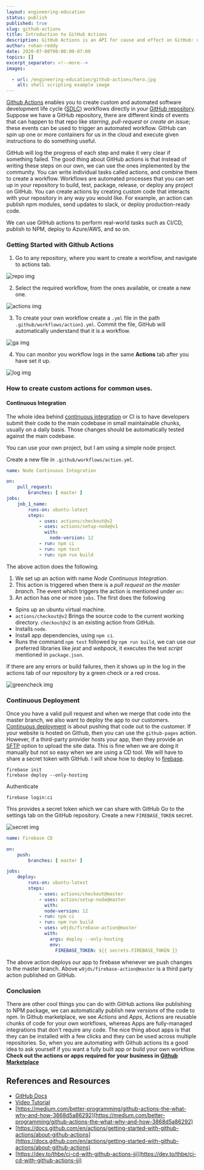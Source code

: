```yaml
---
layout: engineering-education
status: publish
published: true
slug: github-actions
title: Introduction to GitHub Actions
description: GitHub Actions is an API for cause and effect on GitHub: orchestrate any workflow, based on any event, while GitHub manages the execution, provides rich feedback, and secures every step along the way.
author: rohan-reddy
date: 2020-07-08T00:00:00-07:00
topics: []
excerpt_separator: <!--more-->
images:

  - url: /engineering-education/github-actions/hero.jpg
    alt: shell scripting example image
---
```

[Github Actions](https://github.com/features/actions) enables you to create custom and automated software development life cycle ([SDLC](https://en.wikipedia.org/wiki/Systems_development_life_cycle)) workflows directly in your [GitHub repository](https://github.com/github).
Suppose we have a GitHub repository, there are different kinds of events that can happen to that repo like *starring*, *pull-request* or *create an issue*; these events can be used to trigger an automated workflow. GitHub can spin up one or more containers for us in the cloud and execute given instructions to do something useful.
<!--more-->

GitHub will log the progress of each step and make it very clear if something failed. The good thing about GitHub actions is that instead of writing these steps on our own, we can use the ones implemented by the community.
You can write individual tasks called actions, and combine them to create a workflow. Workflows are automated processes that you can set up in your repository to build, test, package, release, or deploy any project on GitHub. You can create actions by creating custom code that interacts with your repository in any way you would like. For example, an action can publish npm modules, send updates to slack, or deploy production-ready code.

We can use GitHub actions to perform real-world tasks such as CI/CD, publish to NPM, deploy to Azure/AWS, and so on.

### Getting Started with Github Actions

1. Go to any repository, where you want to create a workflow, and navigate to actions tab.

![repo img](/engineering-education/github-actions/repo.png)

2. Select the required workflow, from the ones available, or create a new one.

![actions img](/engineering-education/github-actions/actions.png)

3. To create your own workflow create a `.yml` file in the path `.github/workflows/action1.yml`. Commit the file, GitHub will automatically understand that it is a workflow.

![ga img](/engineering-education/github-actions/ga4.png)

4. You can monitor you workflow logs in the same **Actions** tab after you have set it up.

![log img](/engineering-education/github-actions/log.png)

### How to create custom actions for common uses.

#### Continuous Integration
The whole idea behind [continuous integration](https://en.wikipedia.org/wiki/Continuous_integration) or CI is to have developers submit their code to the main codebase in small maintainable chunks, usually on a daily basis. Those changes should be automatically tested against the main codebase.

You can use your own project, but I am using a simple node project.

Create a new file in `.github/workflows/action.yml`.

```yml
name: Node Continuous Integration

on:
    pull_request:
        branches: [ master ]
jobs:
    job_1_name:
        runs-on: ubuntu-latest
        steps:
            - uses: actions/checkout@v2
            - uses: actions/setup-node@v1
              with:
                node-version: 12
            - run: npm ci
            - run: npm test
            - run: npm run build

```

The above action does the following.

1. We set up an action with name *Node Continuous Integration*.
2. This action is triggered when there is a *pull request on the master branch*. The event which triggers the action is mentioned under `on:`
3. An action has one or more `jobs`. The first does  the following
 * Spins up an ubuntu virtual machine.
 * `actions/checkout@v2` Brings the source code to the current working directory. `checkout@v2` is an existing action from GitHub.
 * Installs `node`.
 * Install app dependencies, using `npm ci`.
 * Runs the command `npm test` followed by `npm run build`, we can use our preferred libraries like *jest* and *webpack*, it executes the test *script* mentioned in `package.json`.

If there are any errors or build failures, then it shows up in the log in the actions tab of our repository by a green check or a red cross.


![greencheck img](/engineering-education/github-actions/greencheck.png)

### Continuous Deployment
Once you have a valid pull request and when we merge that code into the master branch, we also want to deploy the app to our customers. [Continuous deployment](https://www.atlassian.com/continuous-delivery/continuous-deployment) is about pushing that code out to the customer.
If your website is hosted on Github, then you can use the `github-pages` action. However, if a third-party provider hosts your app, then they provide an [SFTP](https://www.digitalocean.com/community/tutorials/how-to-use-sftp-to-securely-transfer-files-with-a-remote-server) option to upload the site data. This is fine when we are doing it manually but not so easy when we are using a CD tool. We will have to share a secret token with GitHub. I will show how to deploy to [firebase](http://firebase.google.com/).

    firebase init
    firebase deploy --only-hosting
Authenticate

    firebase login:ci

This provides a secret token which we can share with GitHub
Go to the settings tab on the GitHub repository. Create a new `FIREBASE_TOKEN` secret.

![secret img](/engineering-education/github-actions/secret.png)

```yml
name: Firebase CD

on:
    push:
        branches: [ master ]

jobs:
    deploy:
        runs-on: ubuntu-latest
        steps:
            - uses: actions/checkout@master
            - uses: action/setup-node@master
              with:
              node-version: 12
            - run: npm ci
            - run: npm run build
            - uses: w9jds/firebase-action@master
              with:
                args: deploy --only-hosting
                env:
                  FIREBASE_TOKEN: ${{ secrets.FIREBASE_TOKEN }}        
```
The above action deploys our app to firebase whenever we push changes to the master branch. Above `w9jds/firebase-action@master` is a third party action published on GitHub.

### Conclusion
There are other cool things you can do with GitHub actions like publishing to NPM package, we can automatically publish new *versions* of the code to npm. In Github marketplace, we see *Actions* and *Apps*, Actions are reusable chunks of code for your own workflows, whereas Apps are fully-managed integrations that don't require any code. The nice thing about apps is that they can be installed with a few clicks and they can be used across multiple repositories. So, when you are automating with Github actions its a good idea to ask yourself if you want a fully built app or build your own workflow. **Check out the actions or apps required for your business in [Github Marketplace](https://github.com/marketplace/)**

## References and Resources
* [GitHub Docs](https://docs.github.com/en/actions)
* [Video Tutorial](https://www.youtube.com/watch?v=eB0nUzAI7M8)
* [https://medium.com/better-programming/github-actions-the-what-why-and-how-3868d5a86292](https://medium.com/better-programming/github-actions-the-what-why-and-how-3868d5a86292)
* [https://docs.github.com/en/actions/getting-started-with-github-actions/about-github-actions](https://docs.github.com/en/actions/getting-started-with-github-actions/about-github-actions)
* [https://dev.to/thbe/ci-cd-with-github-actions-iji](https://dev.to/thbe/ci-cd-with-github-actions-iji)

